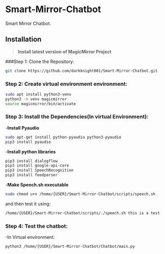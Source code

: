 # Smart-Mirror-Chatbot
Smart Mirror Chatbot.

## Installation

> **Install latest version of MagicMirror Project**

###Step 1: Clone the Repository:

```bash
git clone https://github.com/darkknight001/Smart-Mirror-Chatbot.git
```
### Step 2: Create virtual environment environment:

```bash
sudo apt install python3-venv
python3 -m venv magicmirror
source magicmirror/bin/activate
```
### Step 3: Install the Dependencies(In virtual Environment):

-**Install Pyaudio**

```bash
sudo apt-get install python-pyaudio python3-pyaudio
pip3 install pyaudio
```
-**Install python libraries**

```bash
pip3 install dialogflow
pip3 install google-api-core
pip3 install SpeechRecognition
pip3 install feedparser
```
-**Make Speech.sh executable**

```bash
sudo chmod u+x /home/{USER}/Smart-Mirror-Chatbot/scripts/speech.sh
```
and then test it using:

```bash
/home/{USER}/Smart-Mirror-Chatbot/scripts/./speech.sh this is a test
```
### Step 4: Test the chatbot:

-In Virtual environment:

```bash
python3 /home/{USER}/Smart-Mirror-Chatbot/Chatbot/main.py
```

